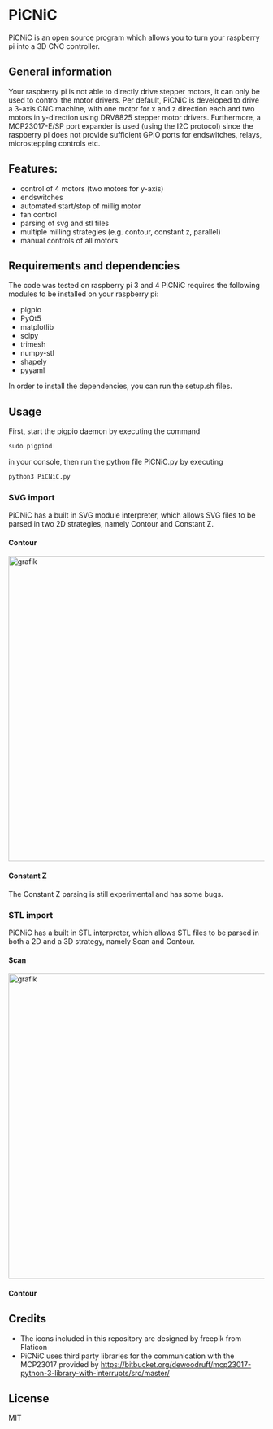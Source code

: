 # PiCNiC

PiCNiC is an open source program which allows you to turn your raspberry pi into a 3D CNC controller.

## General information
Your raspberry pi is not able to directly drive stepper motors, it can only be used to control the motor drivers. Per default, PiCNiC is developed to drive a 3-axis CNC machine, with one motor for x and z direction each and two motors in y-direction using DRV8825 stepper motor drivers. Furthermore, a MCP23017-E/SP port expander is used (using the I2C protocol) since the raspberry pi does not provide sufficient GPIO ports for endswitches, relays, microstepping controls etc.

## Features:
* control of 4 motors (two motors for y-axis)
* endswitches
* automated start/stop of millig motor
* fan control
* parsing of svg and stl files
* multiple milling strategies (e.g. contour, constant z, parallel)
* manual controls of all motors
 
 ## Requirements and dependencies
 The code was tested on raspberry pi 3 and 4
 PiCNiC requires the following modules to be installed on your raspberry pi:
 * pigpio
 * PyQt5
 * matplotlib
 * scipy
 * trimesh
 * numpy-stl
 * shapely
 * pyyaml
 
 In order to install the dependencies, you can run the setup.sh files.
 ## Usage
 First, start the pigpio daemon by executing the command
 ```bat
 sudo pigpiod
 ```
 in your console, then run the python file PiCNiC.py by executing
 ```bat
 python3 PiCNiC.py
 ```
 
 ### SVG import
 PiCNiC has a built in SVG module interpreter, which allows SVG files to be parsed in two 2D strategies, namely Contour and Constant Z.
 #### Contour
 <img width="600" alt="grafik" src="https://user-images.githubusercontent.com/19652477/115993417-f65df500-a5d2-11eb-871e-8e5a37e02bc1.png">
 
 #### Constant Z
 The Constant Z parsing is still experimental and has some bugs.
 ### STL import
 PiCNiC has a built in STL interpreter,  which allows STL files to be parsed in both a 2D and a 3D strategy, namely Scan and Contour.
 #### Scan
 <img width="600" alt="grafik" src="https://user-images.githubusercontent.com/19652477/115996368-39be6080-a5df-11eb-9992-fb3ccd42b192.png">

 #### Contour
 
 ## Credits
  * The icons included in this repository are designed by freepik from Flaticon
  * PiCNiC uses third party libraries for the communication with the MCP23017 provided by 
  https://bitbucket.org/dewoodruff/mcp23017-python-3-library-with-interrupts/src/master/
  
## License
  MIT
